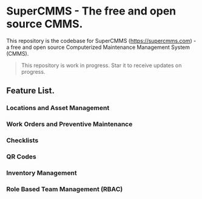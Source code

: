 # SuperCMMS - The free and open source CMMS.

This repository is the codebase for SuperCMMS (https://supercmms.com) - a free and open source Computerized Maintenance Management System (CMMS). 
>This repository is work in progress. Star it to receive updates on progress.  

## Feature List.

### Locations and Asset Management
### Work Orders and Preventive Maintenance
### Checklists
### QR Codes
### Inventory Management
### Role Based Team Management (RBAC)

